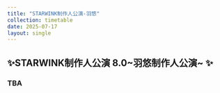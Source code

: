 ```yaml
---
title: "STARWINK制作人公演-羽悠"
collection: timetable
date: 2025-07-17
layout: single
---
```


## ✨STARWINK制作人公演 8.0~羽悠制作人公演~ ✨

### TBA

